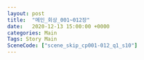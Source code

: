 ```yaml
---
layout: post
title:  "메인_회상_001~012장"
date:   2020-12-13 15:00:00 +0000
categories: Main
Tags: Story Main
SceneCode: ["scene_skip_cp001-012_q1_s10"]
---
```


